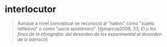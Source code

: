 # interlocutor
>Aunque a nivel conceptual se reconoció al "nativo" como "sujeto reflexivo" o como "socio epistémico". [@marcus2008, 33, *El o los fines de la etnografía: del desorden de los experimental al desorden de lo barroco*]
 
